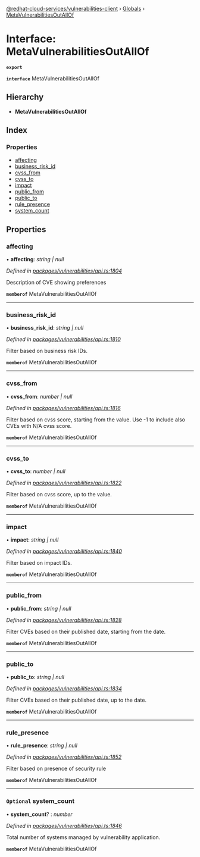 [@redhat-cloud-services/vulnerabilities-client](../README.md) › [Globals](../globals.md) › [MetaVulnerabilitiesOutAllOf](metavulnerabilitiesoutallof.md)

# Interface: MetaVulnerabilitiesOutAllOf

**`export`** 

**`interface`** MetaVulnerabilitiesOutAllOf

## Hierarchy

* **MetaVulnerabilitiesOutAllOf**

## Index

### Properties

* [affecting](metavulnerabilitiesoutallof.md#affecting)
* [business_risk_id](metavulnerabilitiesoutallof.md#business_risk_id)
* [cvss_from](metavulnerabilitiesoutallof.md#cvss_from)
* [cvss_to](metavulnerabilitiesoutallof.md#cvss_to)
* [impact](metavulnerabilitiesoutallof.md#impact)
* [public_from](metavulnerabilitiesoutallof.md#public_from)
* [public_to](metavulnerabilitiesoutallof.md#public_to)
* [rule_presence](metavulnerabilitiesoutallof.md#rule_presence)
* [system_count](metavulnerabilitiesoutallof.md#optional-system_count)

## Properties

###  affecting

• **affecting**: *string | null*

*Defined in [packages/vulnerabilities/api.ts:1804](https://github.com/RedHatInsights/javascript-clients/blob/master/packages/vulnerabilities/api.ts#L1804)*

Description of CVE showing preferences

**`memberof`** MetaVulnerabilitiesOutAllOf

___

###  business_risk_id

• **business_risk_id**: *string | null*

*Defined in [packages/vulnerabilities/api.ts:1810](https://github.com/RedHatInsights/javascript-clients/blob/master/packages/vulnerabilities/api.ts#L1810)*

Filter based on business risk IDs.

**`memberof`** MetaVulnerabilitiesOutAllOf

___

###  cvss_from

• **cvss_from**: *number | null*

*Defined in [packages/vulnerabilities/api.ts:1816](https://github.com/RedHatInsights/javascript-clients/blob/master/packages/vulnerabilities/api.ts#L1816)*

Filter based on cvss score, starting from the value. Use -1 to include also CVEs with N/A cvss score.

**`memberof`** MetaVulnerabilitiesOutAllOf

___

###  cvss_to

• **cvss_to**: *number | null*

*Defined in [packages/vulnerabilities/api.ts:1822](https://github.com/RedHatInsights/javascript-clients/blob/master/packages/vulnerabilities/api.ts#L1822)*

Filter based on cvss score, up to the value.

**`memberof`** MetaVulnerabilitiesOutAllOf

___

###  impact

• **impact**: *string | null*

*Defined in [packages/vulnerabilities/api.ts:1840](https://github.com/RedHatInsights/javascript-clients/blob/master/packages/vulnerabilities/api.ts#L1840)*

Filter based on impact IDs.

**`memberof`** MetaVulnerabilitiesOutAllOf

___

###  public_from

• **public_from**: *string | null*

*Defined in [packages/vulnerabilities/api.ts:1828](https://github.com/RedHatInsights/javascript-clients/blob/master/packages/vulnerabilities/api.ts#L1828)*

Filter CVEs based on their published date, starting from the date.

**`memberof`** MetaVulnerabilitiesOutAllOf

___

###  public_to

• **public_to**: *string | null*

*Defined in [packages/vulnerabilities/api.ts:1834](https://github.com/RedHatInsights/javascript-clients/blob/master/packages/vulnerabilities/api.ts#L1834)*

Filter CVEs based on their published date, up to the date.

**`memberof`** MetaVulnerabilitiesOutAllOf

___

###  rule_presence

• **rule_presence**: *string | null*

*Defined in [packages/vulnerabilities/api.ts:1852](https://github.com/RedHatInsights/javascript-clients/blob/master/packages/vulnerabilities/api.ts#L1852)*

Filter based on presence of security rule

**`memberof`** MetaVulnerabilitiesOutAllOf

___

### `Optional` system_count

• **system_count**? : *number*

*Defined in [packages/vulnerabilities/api.ts:1846](https://github.com/RedHatInsights/javascript-clients/blob/master/packages/vulnerabilities/api.ts#L1846)*

Total number of systems managed by vulnerability application.

**`memberof`** MetaVulnerabilitiesOutAllOf
